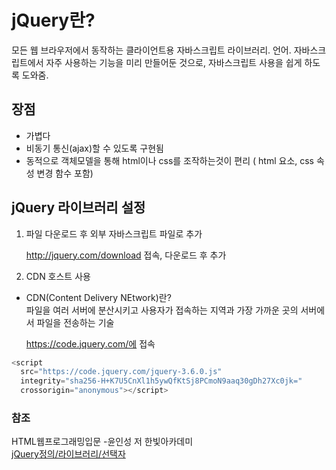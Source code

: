 # jQuery란?
모든 웹 브라우저에서 동작하는 클라이언트용 자바스크립트 라이브러리. 언어. 자바스크립트에서 자주 사용하는 기능을 미리 만들어둔 것으로, 자바스크립트 사용을 쉽게 하도록 도와줌.

## 장점
- 가볍다
- 비동기 통신(ajax)할 수 있도록 구현됨
- 동적으로 객체모델을 통해 html이나 css를 조작하는것이 편리 ( html 요소, css 속성 변경 함수 포함)

## jQuery 라이브러리 설정
1. 파일 다운로드 후 외부 자바스크립트 파일로 추가

    http://jquery.com/download 접속, 다운로드 후 추가

2. CDN 호스트 사용
- CDN(Content Delivery NEtwork)란?<br>
파일을 여러 서버에 분산시키고 사용자가 접속하는 지역과 가장 가까운 곳의 서버에서 파일을 전송하는 기술

    https://code.jquery.com/에 접속
```javascript
<script
  src="https://code.jquery.com/jquery-3.6.0.js"
  integrity="sha256-H+K7U5CnXl1h5ywQfKtSj8PCmoN9aaq30gDh27Xc0jk="
  crossorigin="anonymous"></script>
```
### 참조
HTML웹프로그래밍입문 -윤인성 저 한빛아카데미<br>
[jQuery정의/라이브러리/선택자](https://immimiim.tistory.com/22)<br>
